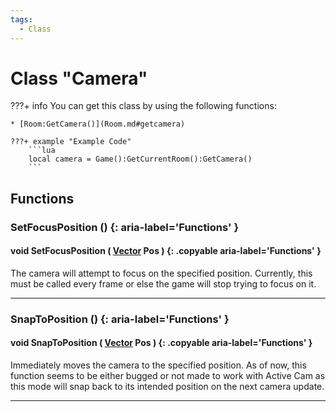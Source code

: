 ```yaml
---
tags:
  - Class
---
```

# Class "Camera"

???+ info
    You can get this class by using the following functions:

    * [Room:GetCamera()](Room.md#getcamera)

    ???+ example "Example Code"
        ```lua
        local camera = Game():GetCurrentRoom():GetCamera()
        ```
        
## Functions

### SetFocusPosition () {: aria-label='Functions' }
#### void SetFocusPosition ( [Vector](Vector.md) Pos ) {: .copyable aria-label='Functions' }
The camera will attempt to focus on the specified position. Currently, this must be called every frame or else the game will stop trying to focus on it.

___
### SnapToPosition () {: aria-label='Functions' }
#### void SnapToPosition ( [Vector](Vector.md) Pos ) {: .copyable aria-label='Functions' }
Immediately moves the camera to the specified position. As of now, this function seems to be either bugged or not made to work with Active Cam as this mode will snap back to its intended position on the next camera update.

___
